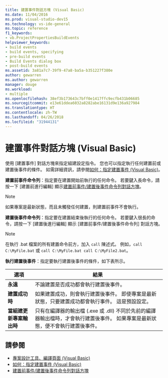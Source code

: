 ```yaml
---
title: 建置事件對話方塊 (Visual Basic)
ms.date: 11/04/2016
ms.prod: visual-studio-dev15
ms.technology: vs-ide-general
ms.topic: reference
f1_keywords:
- vb.ProjectPropertiesBuildEvents
helpviewer_keywords:
- build events
- build events, specifying
- pre-build events
- Build Events dialog box
- post-build events
ms.assetid: 3a81a7c7-39f9-47a8-ba5a-b351227f380e
author: gewarren
ms.author: gewarren
manager: douge
ms.workload:
- multiple
ms.openlocfilehash: 38ef3b173643c7bff0e1417ffc9ecfb431b06685
ms.sourcegitcommit: e13e61ddea6032a8282abe16131d9e136a927984
ms.translationtype: HT
ms.contentlocale: zh-TW
ms.lasthandoff: 04/26/2018
ms.locfileid: "31944131"
---
```

# <a name="build-events-dialog-box-visual-basic"></a>建置事件對話方塊 (Visual Basic)
使用 [建置事件] 對話方塊來指定組建設定指令。 您也可以指定執行任何建置前或建置後事件的條件。 如需詳細資訊，請參閱[如何：指定建置事件 (Visual Basic)](../../ide/how-to-specify-build-events-visual-basic.md)。

 **建置前事件命令列**：指定要在建置開始前執行的任何命令。 若要鍵入長命令，請按一下 [建置前進行編輯] 顯示[建置前事件/建置後事件命令列對話方塊](../../ide/reference/pre-build-event-post-build-event-command-line-dialog-box.md)。

> [!NOTE]
> 如果專案是最新狀態，而且未觸發任何建置，則建置前事件不會執行。


 **建置後事件命令列**：指定要在建置結束後執行的任何命令。 若要鍵入很長的命令，請按一下 [建置後進行編輯] 顯示 [建置前事件/建置後事件命令列] 對話方塊。

> [!NOTE]
> 在執行 .bat 檔案的所有建置命令前方，加入 `call` 陳述式。 例如，`call C:\MyFile.bat` 或 `call C:\MyFile.bat call C:\MyFile2.bat`。


 **執行建置後事件**：指定要執行建置後事件的條件，如下表所示。

|選項|結果|
|------------|------------|
|**永遠**|不論建置是否成功都會執行建置後事件。|
|**建置成功時**|如果建置成功，則會執行建置後事件。 即使專案是最新狀態，只要建置成功都會執行事件。 這是預設設定。|
|**當組建更新專案輸出時**|只有在編譯器的輸出檔 (.exe 或 .dll) 不同於先前的編譯器輸出檔時，才會執行建置後事件。 如果專案是最新狀態，便不會執行建置後事件。|

## <a name="see-also"></a>請參閱

- [專案設計工具、編譯頁面 (Visual Basic)](../../ide/reference/compile-page-project-designer-visual-basic.md)
- [如何：指定建置事件 (Visual Basic)](../../ide/how-to-specify-build-events-visual-basic.md)
- [建置前事件/建置後事件命令列對話方塊](../../ide/reference/pre-build-event-post-build-event-command-line-dialog-box.md)
